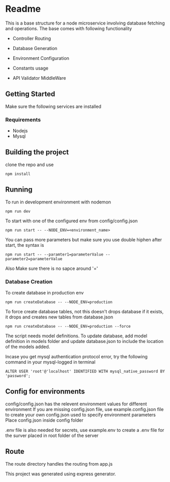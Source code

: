 # Readme

This is a base structure for a node microservice involving database fetching and operations.
The base comes with following functionality

- Controller Routing

- Database Generation

- Environment Configuration

- Constants usage

- API Validator MiddleWare

## Getting Started

Make sure the following services are installed

### Requirements

- Nodejs
- Mysql

## Building the project

clone the repo and use

```Terminal
npm install
```

## Running

To run in development environment with nodemon

```Terminal
npm run dev
```

To start with one of the configured env from config/config.json

```Terminal
npm run start -- --NODE_ENV=<environment_name>
```

You can pass more parameters but make sure you use double hiphen after start, the syntax is

```Terminal
npm run start -- --paramter1=parameterValue --parameter2=parameterValue
```

Also Make sure there is no sapce around '='

### Database Creation

To create database in production env

```Terminal
npm run createDatabase -- --NODE_ENV=production
```

To force create database tables, not this doesn't drops database if it exists, it drops and creates new tables from database.json

```Terminal
npm run createDatabase -- --NODE_ENV=production --force
```

The script needs model definitions. To update database, add model definition in models folder and update database.json to include the location of the models added.

Incase you get mysql authentication protocol error, try the following command in your mysql-logged in terminal

```Mysql
ALTER USER 'root'@'localhost' IDENTIFIED WITH mysql_native_password BY 'password';
```

## Config for environments

config/config.json has the relevent environment values for different environment
If you are missing config.json file, use example.config.json file to create your own config.json used to specify environment parameters
Place config.json inside config folder

.env file is also needed for secrets, use example.env to create a .env file for the surver placed in root folder of the server

## Route

The route directory handles the routing from app.js

This project was generated using express generator.
